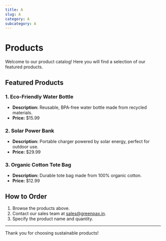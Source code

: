 ```yaml
---
title: A
slug: A
category: A
subcategory: A
---
```

# Products

Welcome to our product catalog! Here you will find a selection of our featured products.

## Featured Products

### 1. Eco-Friendly Water Bottle
- **Description:** Reusable, BPA-free water bottle made from recycled materials.
- **Price:** $15.99

### 2. Solar Power Bank
- **Description:** Portable charger powered by solar energy, perfect for outdoor use.
- **Price:** $29.99

### 3. Organic Cotton Tote Bag
- **Description:** Durable tote bag made from 100% organic cotton.
- **Price:** $12.99

## How to Order

1. Browse the products above.
2. Contact our sales team at [sales@greenpax.in](mailto:sales@greenpax.in).
3. Specify the product name and quantity.

---

Thank you for choosing sustainable products!